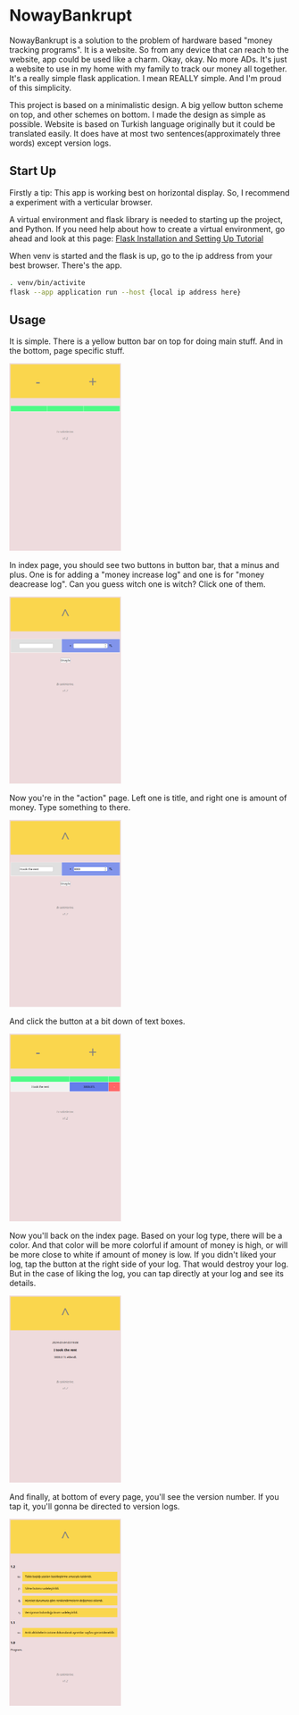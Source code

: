 # NowayBankrupt
NowayBankrupt is a solution to the problem of hardware based "money tracking programs".
It is a website. So from any device that can reach to the website, app could be used like
a charm. Okay, okay. No more ADs. It's just a website to use in my home with my
family to track our money all together. 
It's a really simple flask application. I mean REALLY simple. And I'm proud of
this simplicity.

  This project is based on a minimalistic design. A big yellow button scheme on top, and other schemes on bottom.
I made the design as simple as possible. Website is based on Turkish language originally but it could be translated easily.
It does have at most two sentences(approximately three words) except version logs.

## Start Up
Firstly a tip: This app is working best on horizontal display. So, I recommend a experiment with a 
verticular browser.

A virtual environment and flask library is needed to starting up the project, and Python. If you
need help about how to create a virtual environment, go ahead and look at this page:
[Flask Installation and Setting Up Tutorial](https://flask.palletsprojects.com/en/3.0.x/installation/#virtual-environments)

When venv is started and the flask is up, go to the ip address from your best browser.
There's the app.

```bash
. venv/bin/activite
flask --app application run --host {local ip address here}
```
## Usage
It is simple. There is a yellow button bar on top for doing main stuff.
And in the bottom, page specific stuff.

<img src="expimages/indexpage.png" alt="drawing" width="200"/>

In index page, you should see two buttons in button bar, that a minus and plus.
One is for adding a "money increase log" and one is for "money deacrease log".
Can you guess witch one is witch? Click one of them. 


<img src="expimages/addpage.png" alt="drawing" width="200"/>

Now you're in the "action" page. Left one is title, and right one is amount of 
money. Type something to there. 

<img src="expimages/givemerent.png" alt="drawing" width="200"/>

And click the button at a bit down of text boxes. 

<img src="expimages/damnnicelog.png" alt="drawing" width="200"/>

Now you'll back on the index page. Based on your log type, there will be 
a color. And that color will be more colorful if amount of money is high, 
or will be more close to white if amount of money is low. 
If you didn't liked your log, tap the button at the right side of your log. 
That would destroy your log. But in the case of liking the log, you can tap 
directly at your log and see its details.

<img src="expimages/details.png" alt="drawing" width="200"/>

And finally, at bottom of every page, you'll see the version number. If you tap
it, you'll gonna be directed to version logs.

<img src="expimages/versionlogs.png" alt="drawing" width="200"/>
